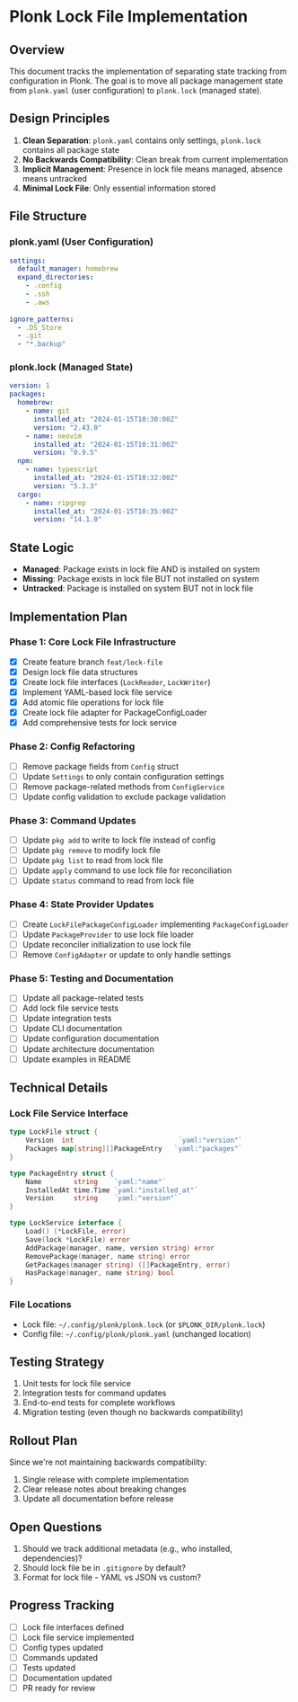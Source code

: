 # Plonk Lock File Implementation

## Overview

This document tracks the implementation of separating state tracking from configuration in Plonk. The goal is to move all package management state from `plonk.yaml` (user configuration) to `plonk.lock` (managed state).

## Design Principles

1. **Clean Separation**: `plonk.yaml` contains only settings, `plonk.lock` contains all package state
2. **No Backwards Compatibility**: Clean break from current implementation
3. **Implicit Management**: Presence in lock file means managed, absence means untracked
4. **Minimal Lock File**: Only essential information stored

## File Structure

### plonk.yaml (User Configuration)
```yaml
settings:
  default_manager: homebrew
  expand_directories:
    - .config
    - .ssh
    - .aws
  
ignore_patterns:
  - .DS_Store
  - .git
  - "*.backup"
```

### plonk.lock (Managed State)
```yaml
version: 1
packages:
  homebrew:
    - name: git
      installed_at: "2024-01-15T10:30:00Z"
      version: "2.43.0"
    - name: neovim
      installed_at: "2024-01-15T10:31:00Z"
      version: "0.9.5"
  npm:
    - name: typescript
      installed_at: "2024-01-15T10:32:00Z"
      version: "5.3.3"
  cargo:
    - name: ripgrep
      installed_at: "2024-01-15T10:35:00Z"
      version: "14.1.0"
```

## State Logic

- **Managed**: Package exists in lock file AND is installed on system
- **Missing**: Package exists in lock file BUT not installed on system
- **Untracked**: Package is installed on system BUT not in lock file

## Implementation Plan

### Phase 1: Core Lock File Infrastructure
- [x] Create feature branch `feat/lock-file`
- [x] Design lock file data structures
- [x] Create lock file interfaces (`LockReader`, `LockWriter`)
- [x] Implement YAML-based lock file service
- [x] Add atomic file operations for lock file
- [x] Create lock file adapter for PackageConfigLoader
- [x] Add comprehensive tests for lock service

### Phase 2: Config Refactoring
- [ ] Remove package fields from `Config` struct
- [ ] Update `Settings` to only contain configuration settings
- [ ] Remove package-related methods from `ConfigService`
- [ ] Update config validation to exclude package validation

### Phase 3: Command Updates
- [ ] Update `pkg add` to write to lock file instead of config
- [ ] Update `pkg remove` to modify lock file
- [ ] Update `pkg list` to read from lock file
- [ ] Update `apply` command to use lock file for reconciliation
- [ ] Update `status` command to read from lock file

### Phase 4: State Provider Updates
- [ ] Create `LockFilePackageConfigLoader` implementing `PackageConfigLoader`
- [ ] Update `PackageProvider` to use lock file loader
- [ ] Update reconciler initialization to use lock file
- [ ] Remove `ConfigAdapter` or update to only handle settings

### Phase 5: Testing and Documentation
- [ ] Update all package-related tests
- [ ] Add lock file service tests
- [ ] Update integration tests
- [ ] Update CLI documentation
- [ ] Update configuration documentation
- [ ] Update architecture documentation
- [ ] Update examples in README

## Technical Details

### Lock File Service Interface
```go
type LockFile struct {
    Version  int                          `yaml:"version"`
    Packages map[string][]PackageEntry   `yaml:"packages"`
}

type PackageEntry struct {
    Name        string    `yaml:"name"`
    InstalledAt time.Time `yaml:"installed_at"`
    Version     string    `yaml:"version"`
}

type LockService interface {
    Load() (*LockFile, error)
    Save(lock *LockFile) error
    AddPackage(manager, name, version string) error
    RemovePackage(manager, name string) error
    GetPackages(manager string) ([]PackageEntry, error)
    HasPackage(manager, name string) bool
}
```

### File Locations
- Lock file: `~/.config/plonk/plonk.lock` (or `$PLONK_DIR/plonk.lock`)
- Config file: `~/.config/plonk/plonk.yaml` (unchanged location)

## Testing Strategy

1. Unit tests for lock file service
2. Integration tests for command updates
3. End-to-end tests for complete workflows
4. Migration testing (even though no backwards compatibility)

## Rollout Plan

Since we're not maintaining backwards compatibility:
1. Single release with complete implementation
2. Clear release notes about breaking changes
3. Update all documentation before release

## Open Questions

1. Should we track additional metadata (e.g., who installed, dependencies)?
2. Should lock file be in `.gitignore` by default?
3. Format for lock file - YAML vs JSON vs custom?

## Progress Tracking

- [ ] Lock file interfaces defined
- [ ] Lock file service implemented
- [ ] Config types updated
- [ ] Commands updated
- [ ] Tests updated
- [ ] Documentation updated
- [ ] PR ready for review
